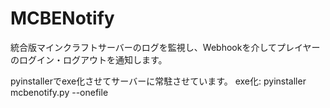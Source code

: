 # MCBENotify
統合版マインクラフトサーバーのログを監視し、Webhookを介してプレイヤーのログイン・ログアウトを通知します。

pyinstallerでexe化させてサーバーに常駐させています。
exe化:
pyinstaller mcbenotify.py --onefile
